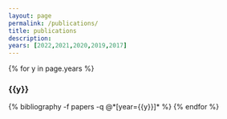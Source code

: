 ```yaml
---
layout: page
permalink: /publications/
title: publications
description:
years: [2022,2021,2020,2019,2017]
---
```


{% for y in page.years %}
  <h3 class="year">{{y}}</h3>
  {% bibliography -f papers -q @*[year={{y}}]* %}
{% endfor %}
